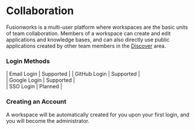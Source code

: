 # Collaboration

Fusionworks is a multi-user platform where workspaces are the basic units of team collaboration. Members of a workspace can create and edit applications and knowledge bases, and can also directly use public applications created by other team members in the [Discover](app/) area.

### Login Methods

| Email Login    | Supported |
| GitHub Login   | Supported |   
| Google Login   | Supported |   
| SSO Login      | Planned   |   

### Creating an Account

A workspace will be automatically created for you upon your first login, and you will become the administrator.